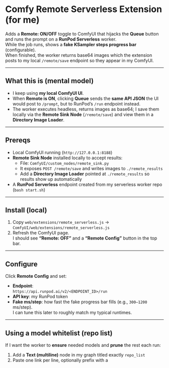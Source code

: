 # Comfy Remote Serverless Extension (for me)

Adds a **Remote: ON/OFF** toggle to ComfyUI that hijacks the **Queue** button and runs the prompt on a **RunPod Serverless** worker.  
While the job runs, shows a **fake KSampler steps progress bar** (configurable).  
When finished, the worker returns base64 images which the extension posts to my local `/remote/save` endpoint so they appear in my ComfyUI.

---

## What this is (mental model)

- I keep using **my local ComfyUI UI**.
- When **Remote is ON**, clicking **Queue** sends the **same API JSON** the UI would post to `/prompt`, but to RunPod’s `/run` endpoint instead.
- The worker executes headless, returns images as base64; I save them locally via the **Remote Sink Node** (`/remote/save`) and view them in a **Directory Image Loader**.

---

## Prereqs

- Local ComfyUI running (`http://127.0.0.1:8188`)
- **Remote Sink Node** installed locally to accept results:
  - File: `ComfyUI/custom_nodes/remote_sink.py`
  - It exposes `POST /remote/save` and writes images to `./remote_results`
  - Add a **Directory Image Loader** pointed at `./remote_results` so results show up automatically
- A **RunPod Serverless** endpoint created from my serverless worker repo (`bash start.sh`)

---

## Install (local)

1. Copy `web/extensions/remote_serverless.js` →  
   `ComfyUI/web/extensions/remote_serverless.js`
2. Refresh the ComfyUI page.  
   I should see **“Remote: OFF”** and a **“Remote Config”** button in the top bar.

---

## Configure

Click **Remote Config** and set:

- **Endpoint**:  
  `https://api.runpod.ai/v2/<ENDPOINT_ID>/run`
- **API key**: my RunPod token
- **Fake ms/step**: how fast the fake progress bar fills (e.g., `300–1200` ms/step).  
  I can tune this later to roughly match my typical runtimes.

---

## Using a model whitelist (repo list)

If I want the worker to **ensure** needed models and **prune** the rest each run:

1. Add a **Text (multiline)** node in my graph titled exactly `repo_list`
2. Paste one link per line, optionally prefix with a
